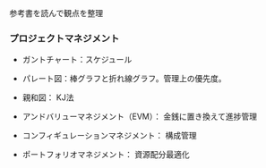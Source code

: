 参考書を読んで観点を整理

### プロジェクトマネジメント

- ガントチャート：スケジュール  
- パレート図：棒グラフと折れ線グラフ。管理上の優先度。  
- 親和図： KJ法

- アンドバリューマネジメント（EVM）： 金銭に置き換えて進捗管理
- コンフィギュレーションマネジメント： 構成管理
- ポートフォリオマネジメント： 資源配分最適化
